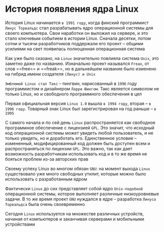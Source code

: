 # История появления ядра Linux

История Linux начинается `в 1991 году`, когда финский программист `Линус Торвальдс` стал разрабатывать ядро операционной системы для своего компьютера. Свои наработки он выложил на сервере, и это
стало ключевым событием в истории Linux. Сначала десятки, потом сотни и тысячи разработчиков поддержали его проект – общими усилиями на свет появилась полноценная операционная система

Как уже было сказано, на `Linux` значительно повлияла система `Unix`, это заметно даже по названию. Изначально проект назывался `Freax`, от слов ==free== и ==freak==, но в дальнейшем название было
изменено на гибрид имени создателя `(Линус) и Unix`

`Эмблемой Linux стал Такс` – пингвин, нарисованный в `1996` году программистом и дизайнером `Ларри Юингом`. Такс является символом не только Linux, но и свободного программного обеспечения в цел

Первая официальная версия `Linux 1.0` вышла `в 1994 году`, вторая – `в 1996 году`. Товарный знак Linux был зарегистрирован на год раньше – `в 1995`

С самого начала и по сей день `Linux` распространяется как свободное программное обеспечение с лицензией `GPL`. Это значит, что исходный код операционной системы может увидеть любой пользователь, и не
только увидеть, но и доработать его. Единственное условие – измененный, модифицированный код должен быть доступен всем и распространяться по лицензии `GPL`. Это важно, так как дает возможность
разработчикам использовать код и в то же время не бояться проблем из-за авторских прав

Своему успеху Linux во многом обязан `GNU`: на момент выхода `Linux` существовало уже много свободных утилит, которые можно было использовать с разработанным ядром

Фактически `Linux` до сих представляет собой ядро `Unix-подобной` операционной системы, которое выполняет различные низкоуровневые задачи. В то же время проект `GNU` нуждался в ядре –
разработка `Линуса Торвальдса` была очень своевременно

Сегодня `Linux` используется на множестве различных устройств, начиная от компьютеров и заканчивая серверами и мобильными устройствами
